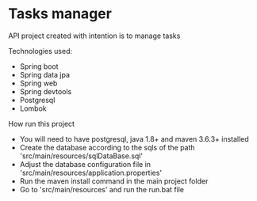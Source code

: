 # Tasks manager
API project created with intention is to manage tasks

Technologies used:
 - Spring boot
 - Spring data jpa
 - Spring web
 - Spring devtools
 - Postgresql
 - Lombok
 
How run this project
 - You will need to have postgresql, java 1.8+ and maven 3.6.3+ installed
 - Create the database according to the sqls of the path 'src/main/resources/sqlDataBase.sql'
 - Adjust the database configuration file in 'src/main/resources/application.properties'
 - Run the maven install command in the main project folder
 - Go to 'src/main/resources' and run the run.bat file